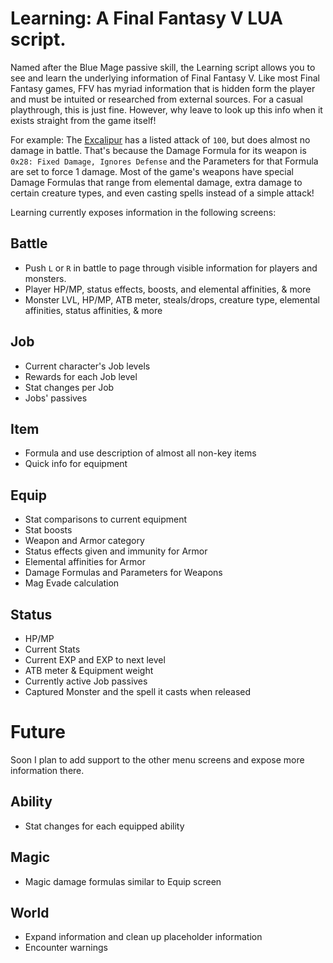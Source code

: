 # Learning: A Final Fantasy V LUA script.

Named after the Blue Mage passive skill, the Learning script allows you to see and learn the underlying information of Final Fantasy V. Like most Final Fantasy games, FFV has myriad information that is hidden form the player and must be intuited or researched from external sources. For a casual playthrough, this is just fine. However, why leave to look up this info when it exists straight from the game itself!

For example: The [Excalipur](<https://finalfantasy.fandom.com/wiki/Excalipoor_(weapon)>) has a listed attack of `100`, but does almost no damage in battle. That's because the Damage Formula for its weapon is `0x28: Fixed Damage, Ignores Defense` and the Parameters for that Formula are set to force 1 damage. Most of the game's weapons have special Damage Formulas that range from elemental damage, extra damage to certain creature types, and even casting spells instead of a simple attack!

Learning currently exposes information in the following screens:

## Battle

- Push `L` or `R` in battle to page through visible information for players and monsters.
- Player HP/MP, status effects, boosts, and elemental affinities, & more
- Monster LVL, HP/MP, ATB meter, steals/drops, creature type, elemental affinities, status affinities, & more

## Job

- Current character's Job levels
- Rewards for each Job level
- Stat changes per Job
- Jobs' passives

## Item

- Formula and use description of almost all non-key items
- Quick info for equipment

## Equip

- Stat comparisons to current equipment
- Stat boosts
- Weapon and Armor category
- Status effects given and immunity for Armor
- Elemental affinities for Armor
- Damage Formulas and Parameters for Weapons
- Mag Evade calculation

## Status

- HP/MP
- Current Stats
- Current EXP and EXP to next level
- ATB meter & Equipment weight
- Currently active Job passives
- Captured Monster and the spell it casts when released

# Future

Soon I plan to add support to the other menu screens and expose more information there.

## Ability

- Stat changes for each equipped ability

## Magic

- Magic damage formulas similar to Equip screen

## World

- Expand information and clean up placeholder information
- Encounter warnings
